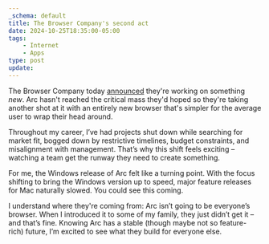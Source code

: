 ```yaml
---
_schema: default
title: The Browser Company's second act
date: 2024-10-25T18:35:00-05:00
tags:
    - Internet
    - Apps
type: post
update:
---
```

The Browser Company today [announced](https://www.theverge.com/2024/10/24/24279020/browser-company-ai-browser-arc) they're working on something *new*. Arc hasn't reached the critical mass they'd hoped so they're taking another shot at it with an entirely new browser that's simpler for the average user to wrap their head around.

Throughout my career, I’ve had projects shut down while searching for market fit, bogged down by restrictive timelines, budget constraints, and misalignment with management. That’s why this shift feels exciting – watching a team get the runway they need to create something.

For me, the Windows release of Arc felt like a turning point. With the focus shifting to bring the Windows version up to speed, major feature releases for Mac naturally slowed. You could see this coming.

I understand where they're coming from: Arc isn’t going to be everyone’s browser. When I introduced it to some of my family, they just didn’t get it – and that’s fine. Knowing Arc has a stable (though maybe not so feature-rich) future, I’m excited to see what they build for everyone else.